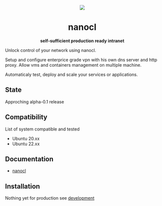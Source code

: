 <div align="center">
  <img
    src="https://avatars.githubusercontent.com/u/94208118?s=200&v=4"
  />
  <p><h1><strong>nanocl</strong></h1> </p>
  <p><strong>self-sufficient production ready intranet</strong> </p>
</div>

Unlock control of your network using nanocl.

Setup and configure enterprice grade vpn with his own dns server and http proxy.
Allow vms and containers management on multiple machine.

Automaticaly test, deploy and scale your services or applications.

## State

Approching alpha-0.1 release

## Compatibility

List of system compatible and tested

- Ubuntu 20.xx
- Ubuntu 22.xx

## Documentation

- [nanocl](./man/nanocl.1.md)

## Installation

Nothing yet for production see [development](./DEVELOPING.md)

